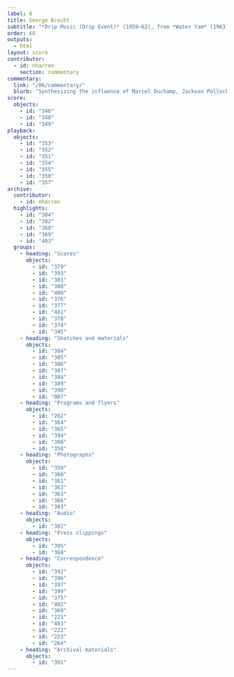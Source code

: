 ```yaml
---
label: 6
title: George Brecht
subtitle: "*Drip Music (Drip Event)* (1959–62), from *Water Yam* (1963)"
order: 60
outputs: 
  - html
layout: score
contributor:
  - id: nharren
    section: commentary
commentary:
  link: "/06/commentary/"
  blurb: "Synthesizing the influence of Marcel Duchamp, Jackson Pollock, and John Cage, Fluxus artist George Brecht’s watershed event score *Drip Music (Drip Event)* helped catalyze a new wave of experimental notation that abandoned the look of staff notation in favor of the ambiguous poetics of the written word. An annotated digital edition of *Water Yam* invites users to manipulate and compare dozens of Brecht’s event scores: playful instructions for live performance or private meditation that cultivate the “virtuoso listener” for whom “all sound may be music.”"
score:
  objects:
    - id: "346"
    - id: "348"
    - id: "349"
playback:
  objects:
    - id: "353"
    - id: "352"
    - id: "351"
    - id: "354"
    - id: "355"
    - id: "350"
    - id: "357"
archive: 
  contributor:
    - id: nharren
  highlights:
    - id: "384"
    - id: "382"
    - id: "368"
    - id: "369"
    - id: "403"
  groups:
    - heading: "Scores"
      objects:
        - id: "379"
        - id: "393"
        - id: "381"
        - id: "380"
        - id: "400"
        - id: "376"
        - id: "377"
        - id: "401"
        - id: "378"
        - id: "374"
        - id: "345"
    - heading: "Sketches and materials"
      objects:
        - id: "384"
        - id: "385"
        - id: "386"
        - id: "387"
        - id: "388"
        - id: "389"
        - id: "390"
        - id: "007"
    - heading: "Programs and flyers"
      objects:
        - id: "262"
        - id: "364"
        - id: "365"
        - id: "394"
        - id: "398"
        - id: "358"
    - heading: "Photographs"
      objects:
        - id: "359"
        - id: "360"
        - id: "361"
        - id: "362"
        - id: "363"
        - id: "366"
        - id: "383"
    - heading: "Audio"
      objects:
        - id: "382"
    - heading: "Press clippings"
      objects:
        - id: "395"
        - id: "368"
    - heading: "Correspondence"
      objects:
        - id: "392"
        - id: "396"
        - id: "397"
        - id: "399"
        - id: "375"
        - id: "402"
        - id: "369"
        - id: "221"
        - id: "403"
        - id: "222"
        - id: "223"
        - id: "264"
    - heading: "Archival materials"
      objects:
        - id: "391"
---
```

